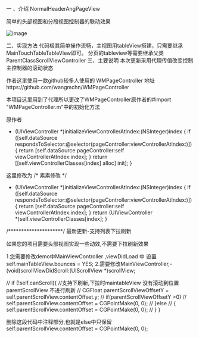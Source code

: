  一 、介绍
 NormalHeaderAngPageView
 
 简单的头部视图和分段视图控制器的联动效果
 
 ![image](https://github.com/AnnaMa1992/NormalHeaderAngPageView/blob/master/HeaderViewAndPageView/Untitled2.gif)   

 二、实现方法
代码极其简单操作流畅，主视图用tableView搭建，只需要继承MainTouchTableTableView即可。
分页的tableview等需要继承父类ParentClassScrollViewController
三、主要说明
本次更新采用代理传值改变控制主控制器的滚动状态

作者这里使用一款github较多人使用的 WMPageController 地址https://github.com/wangmchn/WMPageController

本项目这里用到了代理所以更改了WMPageController原作者的#import "WMPageController.m"中的初始化方法

原作者
- (UIViewController *)initializeViewControllerAtIndex:(NSInteger)index {
    if ([self.dataSource respondsToSelector:@selector(pageController:viewControllerAtIndex:)]) {
        return [self.dataSource pageController:self viewControllerAtIndex:index];
    }
    return [[self.viewControllerClasses[index] alloc] init];
}

这里修改为
/*  素素修改 */
- (UIViewController *)initializeViewControllerAtIndex:(NSInteger)index {
    if ([self.dataSource respondsToSelector:@selector(pageController:viewControllerAtIndex:)]) {
        return [self.dataSource pageController:self viewControllerAtIndex:index];
    }
    return (UIViewController *)self.viewControllerClasses[index];
}

/*********************/
最新更新-支持列表下拉刷新

如果您的项目需要头部视图实现一些动效,不需要下拉刷新效果

 1.您需要修改demo中MainViewController ,viewDidLoad 中  设置self.mainTableView.bounces = YES;
 2.需要修改MainViewController,- (void)scrollViewDidScroll:(UIScrollView *)scrollView;
  
//        if (!self.canScroll){
             //支持下刷新,下拉时maintableView 没有滚动到位置 parentScrollView 不进行刷新
//            CGFloat parentScrollViewOffsetY = self.parentScrollView.contentOffset.y;
//            if(parentScrollViewOffsetY >0)
//                self.parentScrollView.contentOffset = CGPointMake(0, 0);
//        }else
//        {
            self.parentScrollView.contentOffset = CGPointMake(0, 0);
//        }
    }
    
  删除这段代码中注释部分,也就是else中只保留 self.parentScrollView.contentOffset = CGPointMake(0, 0);
